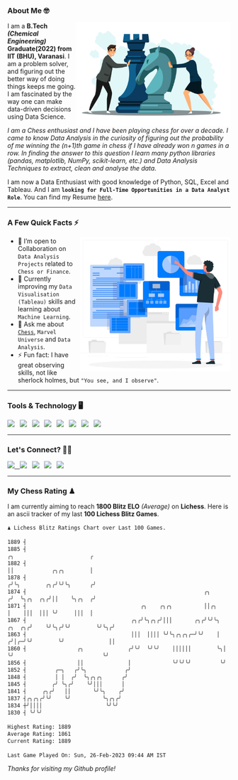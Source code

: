 ### About Me 🤓
<img align="right" alt="Coding" width="350" src="https://github.com/Laxman-Lakhan/Laxman-Lakhan/blob/master/Assets/Chess_Vector.jpg">   

I am a **B.Tech** _**(Chemical Engineering)**_ **Graduate(2022) from IIT (BHU), Varanasi**. I am a problem solver, and figuring out the better way of doing things keeps me going. I am fascinated by the way one can make data-driven decisions using Data Science. 

_I am a Chess enthusiast and I have been playing chess for over a decade. I came to know Data Analysis in the curiosity of figuring out the probability of me winning the (n+1)th game in chess if I have already won n games in a row. In finding the answer to this question I learn many python libraries (pandas, matplotlib, NumPy, scikit-learn, etc.) and Data Analysis Techniques to extract, clean and analyse the data._

I am now a Data Enthusiast with good knowledge of Python, SQL, Excel and Tableau. And I am **`looking for Full-Time Opportunities in a Data Analyst Role`**. You can find my Resume
 [here](https://drive.google.com/file/d/1UIOoogRLj5eGQFQBkuvMmTISZVdl2Ok7/view?usp=sharing).


---

### A Few Quick Facts ⚡️
<img align="right" alt="Coding" width="340" src="https://github.com/Laxman-Lakhan/Laxman-Lakhan/blob/master/Assets/Data_Vector.jpg">   

- 🤝 I’m open to Collaboration on `Data Analysis Projects` related to `Chess or Finance`.
- 📖 Currently improving my `Data Visualisation (Tableau)` skills and learning about `Machine Learning`.
- 💬 Ask me about [`Chess`](https://lichess.org/@/YourKingIsInDanger), `Marvel Universe` and `Data Analysis`.
- ⚡️ Fun fact: I have great observing skills, not like sherlock holmes, but `"You see, and I observe"`.

---
### Tools & Technology 🖥

<img src="https://img.shields.io/badge/Python-white?logo=Python&logoColor=ColorName&style=ShieldStyle" /> &nbsp;
<img src="https://img.shields.io/badge/MySQL-white?logo=MySQL&logoColor=ColorName&style=ShieldStyle" /> &nbsp;
<img src="https://img.shields.io/badge/Tableau-white?logo=Tableau&logoColor=ColorName&style=ShieldStyle" /> &nbsp;
<img src="https://img.shields.io/badge/Excel-white?logo=Microsoft+Excel&logoColor=196F3D&style=ShieldStyle" /> &nbsp;
<img src="https://img.shields.io/badge/Jupyter-white?logo=Jupyter&logoColor=ColorName&style=ShieldStyle" /> &nbsp;
<img src="https://img.shields.io/badge/pandas-white?logo=Pandas&logoColor=000080&style=ShieldStyle" /> &nbsp;
<img src="https://img.shields.io/badge/numpy-white?logo=Numpy&logoColor=85C1E9&style=ShieldStyle" /> &nbsp;
<img src="https://img.shields.io/badge/scikit learn-white?logo=Scikit+Learn&logoColor=ColorName&style=ShieldStyle" /> &nbsp;



---

### Let's Connect? 🫳🏻

<a href="mailto:laxmansingh.lakhan@gmail.com"> <img src="https://img.icons8.com/fluent/48/000000/gmail.png" width="3.5%"/> &nbsp;
[<img src="https://img.icons8.com/color/48/000000/linkedin.png" width="3.5%"/>](https://www.linkedin.com/in/laxman-lakhan/)  &nbsp;
[<img src="https://img.icons8.com/fluent/48/000000/facebook-new.png" width="3.5%"/>](https://www.facebook.com/s.laxmanlakhan/)  &nbsp;
[<img src="https://img.icons8.com/fluent/48/000000/instagram-new.png" width="3.5%"/>](https://www.instagram.com/laxman.lakhan/)  &nbsp;
[<img src="https://img.icons8.com/color/48/000000/twitter.png" width="3.5%"/>](https://twitter.com/laxman__lakhan)  &nbsp;

 ---
  
### My Chess Rating ♟
  
I am currently aiming to reach **1800 Blitz ELO** *(Average)* on **Lichess**. Here is an ascii tracker of my last **100 Lichess Blitz Games**.

  ```
  ♟︎ 𝙻𝚒𝚌𝚑𝚎𝚜𝚜 𝙱𝚕𝚒𝚝𝚣 𝚁𝚊𝚝𝚒𝚗𝚐𝚜 𝙲𝚑𝚊𝚛𝚝 𝚘𝚟𝚎𝚛 𝙻𝚊𝚜𝚝 𝟷00 𝙶𝚊𝚖𝚎𝚜.
  
1889 ┤
1885 ┤                                                                        ╭╮                        ╭
1882 ┤                                                                        ││            ╭╮╭╮        │
1878 ┤                                                                       ╭╯╰╮        ╭╮╭╯╰╯╰╮      ╭╯
1874 ┤                                                        ╭╮            ╭╯  ╰╮╭╮  ╭╮╭╯││    ╰╮╭╮  ╭╯
1871 ┤                                    ╭╮    ╭╮╭╮          ││╭╮          │    │││  │││ ╰╯     │││  │
1867 ┤                                 ╭╮╭╯╰╮╭╮╭╯│││       ╭╮╭╯╰╯╰╮  ╭╮  ╭╮╭╯    ╰╯╰╮╭╯╰╯        ╰╯╰╮╭╯
1863 ┤                                 │││  ││││ ╰╯╰╮╭╮╭╮╭─╯╰╯    │ ╭╯│╭─╯╰╯        ╰╯              ││
1860 ┤                ╭╮              ╭╯╰╯  ╰╯╰╯    ││││││        ╰╮│ ╰╯                            ╰╯
1856 ┤                ││              │             ╰╯╰╯╰╯         ╰╯
1852 ┤         ╭─╮   ╭╯╰╮            ╭╯
1848 ┤         │ │  ╭╯  ╰╮╭╮╭╮      ╭╯
1845 ┤        ╭╯ ╰╮╭╯    ╰╯│││      │
1841 ┤     ╭╮╭╯   ││       ╰╯╰╮    ╭╯
1837 ┤╭╮╭╮╭╯╰╯    ╰╯          ╰╮╭╮╭╯
1834 ┼╯││││                    ╰╯╰╯
1830 ┤ ╰╯╰╯ 

Highest Rating: 1889
Average Rating: 1861
Current Rating: 1889 

Last Game Played On: Sun, 26-Feb-2023 09:44 AM IST
  ```
  
  
*Thanks for visiting my Github profile!*
